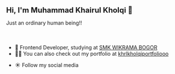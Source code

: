 <h1 style="align: center; font-size: 20px">Hi, I'm Muhammad Khairul Kholqi 🦦</h1>
<p style="align: center;">Just an ordinary human being!!</p>
<ul style="margin-top: 50px;">
    <li>
        🏫 Frontend Developer, studying at <a href="https://smkwikrama.sch.id/">SMK WIKRAMA BOGOR</a>
    </li>
    <li>
        👨‍💻 You can also check out my portfolio at <a href="https://khrlkholqiportfoliooo.netlify.app">khrlkholqiportfoliooo</a>
    </li>
    <li>
        <p>☀️ Follow my social media</p>
        <a href=""><img src="" alt=""></a>
        <a href=""><img src="" alt=""></a>
    </li>
</ul>



<div style="display: flex;">
    <img src="" alt="">
    <img src="" alt="">
    <img src="" alt="">
</div>
